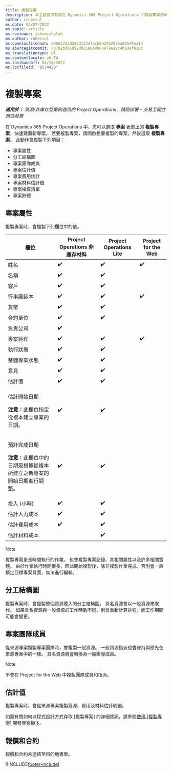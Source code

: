```yaml
---
title: 複製專案
description: 本主題提供有關在 Dynamics 365 Project Operations 中複製專案的資訊。
author: ruhercul
ms.date: 03/07/2022
ms.topic: article
ms.reviewer: johnmichalak
ms.author: ruhercul
ms.openlocfilehash: e9b637d2d282d123dfacb8a295292ea06549aa1e
ms.sourcegitcommit: c0792bd65d92db25e0e8864879a19c4b93efb10c
ms.translationtype: HT
ms.contentlocale: zh-TW
ms.lasthandoff: 04/14/2022
ms.locfileid: "8574420"
---
```

# <a name="copy-a-project"></a>複製專案

_**適用於：** 資源/非庫存型案例適用的 Project Operations、精簡部署 - 交易至開立預估發票_

在 Dynamics 365 Project Operations 中，您可以選取 **專案** 表單上的 **複製專案**，快速建置新專案。 若要複製專案，請開啟想要複製的專案，然後選取 **複製專案**。 此動作會複製下列項目：

- 專案屬性 
- 分工結構圖
- 專案團隊成員
- 專案估計值
- 專案費用估計
- 專案材料估計值
- 專案檢查清單
- 專案貯體

## <a name="project-properties"></a>專案屬性

複製專案時，會複製下列欄位中的值。

| 欄位 | Project Operations 非庫存材料 | Project Operations Lite | Project for the Web |
|-------|------------------------------------------|-------------------------|---------------------|
| 姓名 | :heavy_check_mark: | :heavy_check_mark: | :heavy_check_mark: |
| 名稱 | :heavy_check_mark: | :heavy_check_mark: | |
| 客戶 | :heavy_check_mark: | :heavy_check_mark: | |
| 行事曆範本 | :heavy_check_mark: | :heavy_check_mark: | :heavy_check_mark: |
| 貨幣 | :heavy_check_mark: | :heavy_check_mark: | |
| 合約單位 | :heavy_check_mark: | :heavy_check_mark: | |
| 負責公司 | :heavy_check_mark: | | |
| 專案經理 | :heavy_check_mark: | :heavy_check_mark: | :heavy_check_mark: |
| 執行狀態 | :heavy_check_mark: | :heavy_check_mark: | |
| 整體專案狀態 | :heavy_check_mark: | :heavy_check_mark: | |
| 意見 | :heavy_check_mark: | :heavy_check_mark: | |
| 估計值 | :heavy_check_mark: | :heavy_check_mark: | |
| <p>估計開始日期</p><p><strong>注意：</strong>此欄位指定從複本建立專案的日期。 | :heavy_check_mark: | :heavy_check_mark: | |
| <p>預計完成日期</p><p><strong>注意：</strong>此欄位中的日期是根據從複本所建立之新專案的開始日期進行調整。</p> | :heavy_check_mark: | :heavy_check_mark: | |
| 投入 (小時) | :heavy_check_mark: | :heavy_check_mark: | |
| 估計人力成本 | :heavy_check_mark: | :heavy_check_mark: | |
| 估計費用成本 | :heavy_check_mark: | :heavy_check_mark: | |
| 估計材料成本 | | :heavy_check_mark: | |

> [!NOTE]
> 複製專案是長時間執行的作業。 也會複製專案記錄、其相關屬性以及許多相關實體。 由於作業執行時間很長，因此開始複製後，除非複製作業完成，否則會一直鎖定目標專案頁面，無法進行編輯。

## <a name="work-breakdown-structure"></a>分工結構圖

複製專案時，會複製整個資源載入的分工結構圖。 具名資源會以一般資源來取代。 如果具名資源與一般資源的工作時數不同，則會重新計算排程，而工作期間可能會變更。

## <a name="project-team-members"></a>專案團隊成員

從來源專案複製專案團隊時，會複製一般資源。 一般資源指派也會保持與原先在來源專案中的一樣。 具名資源將會轉換為一般團隊成員。

> [!NOTE]
> 不會在 Project for the Web 中複製團隊成員和指派。

## <a name="estimates"></a>估計值

複製專案時，會從來源專案複製資源、費用及材料估計明細。 

如需有關如何以程式設計方式存取 [複製專案] 的詳細資訊，請參閱[使用 [複製專案] 開發專案範本](dev-copy-project.md)。

## <a name="quotes-and-contracts"></a>報價和合約

報價和合約未連結至目的地專案。

[!INCLUDE[footer-include](../includes/footer-banner.md)]
